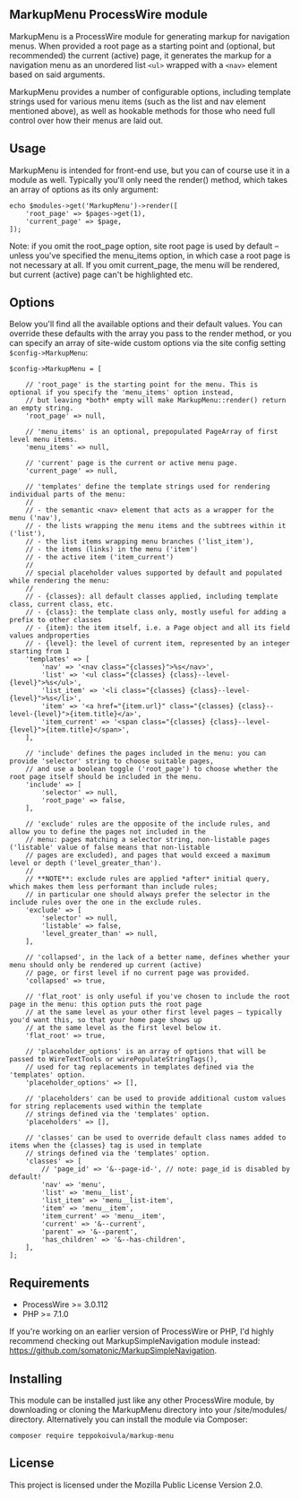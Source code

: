 MarkupMenu ProcessWire module
-----------------------------

MarkupMenu is a ProcessWire module for generating markup for navigation menus. When provided a root page as a starting
point and (optional, but recommended) the current (active) page, it generates the markup for a navigation menu as an
unordered list `<ul>` wrapped with a `<nav>` element based on said arguments.

MarkupMenu provides a number of configurable options, including template strings used for various menu items (such as
the list and nav element mentioned above), as well as hookable methods for those who need full control over how their
menus are laid out.

## Usage

MarkupMenu is intended for front-end use, but you can of course use it in a module as well. Typically you'll only need
the render() method, which takes an array of options as its only argument:

```
echo $modules->get('MarkupMenu')->render([
    'root_page' => $pages->get(1),
    'current_page' => $page,
]);
```

Note: if you omit the root_page option, site root page is used by default – unless you've specified the menu_items
option, in which case a root page is not necessary at all. If you omit current_page, the menu will be rendered, but
current (active) page can't be highlighted etc.

## Options

Below you'll find all the available options and their default values. You can override these defaults with the array
you pass to the render method, or you can specify an array of site-wide custom options via the site config setting
`$config->MarkupMenu`:

```
$config->MarkupMenu = [

    // 'root_page' is the starting point for the menu. This is optional if you specify the 'menu_items' option instead,
    // but leaving *both* empty will make MarkupMenu::render() return an empty string.
    'root_page' => null,

    // 'menu_items' is an optional, prepopulated PageArray of first level menu items.
    'menu_items' => null,

    // 'current' page is the current or active menu page.
    'current_page' => null,

    // 'templates' define the template strings used for rendering individual parts of the menu:
    //
    // - the semantic <nav> element that acts as a wrapper for the menu ('nav'),
    // - the lists wrapping the menu items and the subtrees within it ('list'),
    // - the list items wrapping menu branches ('list_item'),
    // - the items (links) in the menu ('item')
    // - the active item ('item_current')
    //
    // special placeholder values supported by default and populated while rendering the menu:
    //
    // - {classes}: all default classes applied, including template class, current class, etc.
    // - {class}: the template class only, mostly useful for adding a prefix to other classes
    // - {item}: the item itself, i.e. a Page object and all its field values andproperties
    // - {level}: the level of current item, represented by an integer starting from 1
    'templates' => [
        'nav' => '<nav class="{classes}">%s</nav>',
        'list' => '<ul class="{classes} {class}--level-{level}">%s</ul>',
        'list_item' => '<li class="{classes} {class}--level-{level}">%s</li>',
        'item' => '<a href="{item.url}" class="{classes} {class}--level-{level}">{item.title}</a>',
        'item_current' => '<span class="{classes} {class}--level-{level}">{item.title}</span>',
    ],

    // 'include' defines the pages included in the menu: you can provide 'selector' string to choose suitable pages,
    // and use a boolean toggle ('root_page') to choose whether the root page itself should be included in the menu.
    'include' => [
        'selector' => null,
        'root_page' => false,
    ],

    // 'exclude' rules are the opposite of the include rules, and allow you to define the pages not included in the
    // menu: pages matching a selector string, non-listable pages ('listable' value of false means that non-listable
    // pages are excluded), and pages that would exceed a maximum level or depth ('level_greater_than').
    //
    // **NOTE**: exclude rules are applied *after* initial query, which makes them less performant than include rules;
    // in particular one should always prefer the selector in the include rules over the one in the exclude rules.
    'exclude' => [
        'selector' => null,
        'listable' => false,
        'level_greater_than' => null,
    ],

    // 'collapsed', in the lack of a better name, defines whether your menu should only be rendered up current (active)
    // page, or first level if no current page was provided.
    'collapsed' => true,

    // 'flat_root' is only useful if you've chosen to include the root page in the menu: this option puts the root page
    // at the same level as your other first level pages – typically you'd want this, so that your home page shows up
    // at the same level as the first level below it.
    'flat_root' => true,

    // 'placeholder_options' is an array of options that will be passed to WireTextTools or wirePopulateStringTags(),
    // used for tag replacements in templates defined via the 'templates' option.
    'placeholder_options' => [],

    // 'placeholders' can be used to provide additional custom values for string replacements used within the template
    // strings defined via the 'templates' option.
    'placeholders' => [],

    // 'classes' can be used to override default class names added to items when the {classes} tag is used in template
    // strings defined via the 'templates' option.
    'classes' => [
        // 'page_id' => '&--page-id-', // note: page_id is disabled by default!
        'nav' => 'menu',
        'list' => 'menu__list',
        'list_item' => 'menu__list-item',
        'item' => 'menu__item',
        'item_current' => 'menu__item',
        'current' => '&--current',
        'parent' => '&--parent',
        'has_children' => '&--has-children',
    ],
];
```

## Requirements

- ProcessWire >= 3.0.112
- PHP >= 7.1.0

If you're working on an earlier version of ProcessWire or PHP, I'd highly recommend checking out MarkupSimpleNavigation
module instead: https://github.com/somatonic/MarkupSimpleNavigation.

## Installing

This module can be installed just like any other ProcessWire module, by downloading or cloning the MarkupMenu directory
into your /site/modules/ directory. Alternatively you can install the module via Composer:

```
composer require teppokoivula/markup-menu
```

## License

This project is licensed under the Mozilla Public License Version 2.0.
